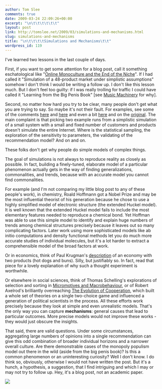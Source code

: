 ```yaml
---
author: Tom Slee
comments: true
date: 2009-03-24 22:09:26+00:00
excerpt: "\n\t\t\t\t\t\t"
layout: post
link: http://tomslee.net/2009/03/simulations-and-mechanisms.html
slug: simulations-and-mechanisms
title: "\n\t\t\t\tSimulations and Mechanisms\t\t"
wordpress_id: 119
---
```



				

I've learned two lessons in the last couple of days.

First, if you want to get some attention for a blog post, call it something eschatological like "[Online Monoculture and the End of the Niche](http://whimsley.typepad.com/whimsley/2009/03/online-monoculture-and-the-end-of-the-niche.html)". If I had called it "Simulation of a 48-product market under simplistic assumptions" somehow I don't think I would be writing a follow up. I don't like this lesson much. But I don't feel too guilty: if I was really trolling for traffic I could have called it "Learning from the Big Penis Book" [see [Music Machinery](http://musicmachinery.com/2009/03/23/collaborative-filtering-and-diversity/) for why].

Second, no matter how hard you try to be clear, many people don't get what you are trying to say. So maybe it's not their fault. For examples, see some of the comments [here](http://www.reddit.com/r/programming/comments/870lo/online_monoculture_and_the_end_of_the_niche/) and [here](http://www.marginalrevolution.com/marginalrevolution/2009/03/assorted-links-13.html) and even a bit [here](http://crookedtimber.org/2009/03/17/tom-slee-on-monopoly-populism-and-cultural-niches/) and on the [original](http://whimsley.typepad.com/whimsley/2009/03/online-monoculture-and-the-end-of-the-niche.html). The main complaint is that picking two example runs from a simplistic simulation of a small system with a small and fixed number of customers and products doesn't simulate the entire Internet. Where is the statistical sampling, the exploration of the sensitivity to parameters, the validating of the recommendation model? And on and on.

These folks don't get why people do simple models of complex things.

The goal of simulations is not always to reproduce reality as closely as possible. In fact, building a finely-tuned, elaborate model of a particular phenomenon actually gets in the way of finding generalizations, commonalities, and trends, because with an accurate model you cannot find commonalities.

For example (and I'm not comparing my little blog post to any of these people's work), in chemistry, Roald Hoffmann got a Nobel Prize and may be the most influential theorist of his generation because he chose to use a highly simplified model of electronic structure (the extended Huckel model). It is well known that the extended Huckel model fails to include the most elementary features needed to reproduce a chemical bond. Yet Hoffman was able to use this simple model to identify and explain huge numbers of trends among chemical structures precisely because it leaves out so many complicating factors. Later work using more sophisticated models like ab initio computations and density functional methods let you do much more accurate studies of individual molecules, but it's a lot harder to extract a comprehensible model of the broad factors at work.

Or in economics, think of Paul Krugman's [description](http://www.slate.com/id/1916/) of an economy with two products (hot dogs and buns). Silly, but justifiably so. In fact, read that piece for a lovely explanation of why such a thought experiment is worthwhile.

Or elsewhere in social sciences, think of Thomas Schelling's explorations of selection and sorting in [Micromotives and Macrobehaviour](http://openlibrary.org/b/OL4729113M/Micromotives-and-macrobehavior), or of Robert Axelrod's brilliantly overreaching [The Evolution of Cooperation](http://openlibrary.org/b/OL1976045M/evolution-of-cooperation), which built a whole set of theories on a single two-choice game and influenced a generation of political scientists in the process. All these efforts work precisely because they look at simple and even unrealistic models. That's the only way you can capture **mechanisms**: general causes that lead to particular outcomes. More precise models would not improve these works - they would just obscure the insights.

That said, there are valid questions. Under some circumstances, aggregating large numbers of opinions into a single recommendation can give this odd combination of broader individual horizons and a narrower overall culture. Are there demonstrable cases of the monopoly populism model out there in the wild (aside from the big penis book)? Is this a common phenomenon or an uninteresting curiosity? Well I don't know. I do think so, obviously, otherwise I would not have written the post. But it's a hunch, a hypothesis, a suggestion, that I find intriguing and which I may or may not try to follow up. Hey, it's a blog post, not an academic paper.

![](http://img.zemanta.com/pixy.gif?x-id=5a5c98ca-4fd4-4f5d-96a5-b4876738b0a0)


		

